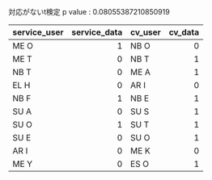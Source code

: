 対応がないt検定
p value : 0.08055387210850919


|service_user|service_data|cv_user|cv_data|
|------------|-----------:|-------|------:|
|ME O        |           1|NB O   |      0|
|ME T        |           0|NB T   |      1|
|NB T        |           0|ME A   |      1|
|EL H        |           0|AR I   |      0|
|NB F        |           1|NB E   |      1|
|SU A        |           0|SU S   |      1|
|SU O        |           1|SU T   |      1|
|SU E        |           0|SU O   |      1|
|AR I        |           0|ME K   |      0|
|ME Y        |           0|ES O   |      1|
